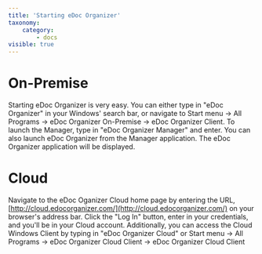 ```yaml
---
title: 'Starting eDoc Organizer'
taxonomy:
    category:
        - docs
visible: true
---
```


# On-Premise

Starting eDoc Organizer is very easy. You can either type in "eDoc Organizer" in your Windows' search bar, or navigate to Start menu -> All Programs -> eDoc Organizer On-Premise -> eDoc Organizer Client. To launch the Manager, type in "eDoc Organizer Manager" and enter. You can also launch eDoc Organizer from the Manager application. The eDoc Organizer application will be displayed. 

# Cloud

Navigate to the eDoc Oganizer Cloud home page by entering the URL, [http://cloud.edocorganizer.com/](http://cloud.edocorganizer.com/) on your browser's address bar. Click the "Log In" button, enter in your credentials, and you'll be in your Cloud account. Additionally, you can access the Cloud Windows Client by typing in "eDoc Organizer Cloud" or Start menu -> All Programs -> eDoc Organizer Cloud Client -> eDoc Organizer Cloud Client
